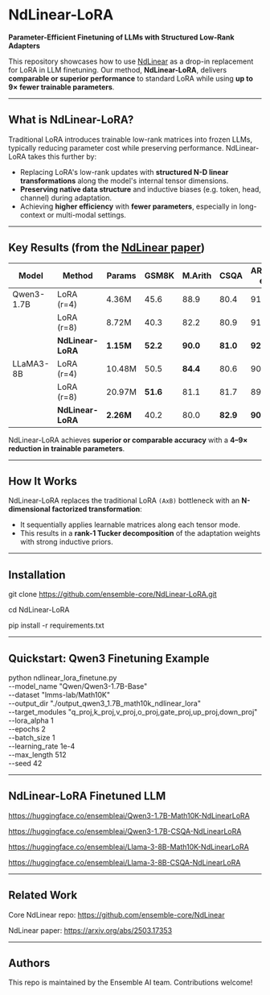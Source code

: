 # NdLinear-LoRA

**Parameter-Efficient Finetuning of LLMs with Structured Low-Rank Adapters**

This repository showcases how to use [NdLinear](https://github.com/ensemble-core/NdLinear) as a drop-in replacement for LoRA in LLM finetuning. Our method, **NdLinear-LoRA**, delivers **comparable or superior performance** to standard LoRA while using **up to 9× fewer trainable parameters**.

---

## What is NdLinear-LoRA?

Traditional LoRA introduces trainable low-rank matrices into frozen LLMs, typically reducing parameter cost while preserving performance. NdLinear-LoRA takes this further by:

- Replacing LoRA's low-rank updates with **structured N-D linear transformations** along the model's internal tensor dimensions.
- **Preserving native data structure** and inductive biases (e.g. token, head, channel) during adaptation.
- Achieving **higher efficiency** with **fewer parameters**, especially in long-context or multi-modal settings.

---

## Key Results (from the [NdLinear paper](https://arxiv.org/abs/2503.17353))

| Model        | Method           | Params | GSM8K | M.Arith | CSQA | ARC-e | ARC-c | BoolQ |
|--------------|------------------|--------|--------|--------|------|--------|--------|--------|
| Qwen3-1.7B   | LoRA (r=4)       | 4.36M  | 45.6   | 88.9   | 80.4 | 91.9   | **79.4** | 79.7   |
|              | LoRA (r=8)       | 8.72M  | 40.3   | 82.2   | 80.9 | 91.8   | 79.3   | **80.8** |
|              | **NdLinear-LoRA** | **1.15M** | **52.2** | **90.0** | **81.0** | **92.2** | 78.3   | 79.7   |
| LLaMA3-8B    | LoRA (r=4)       | 10.48M | 50.5   | **84.4** | 80.6 | 90.4   | 76.3   | **85.1** |
|              | LoRA (r=8)       | 20.97M | **51.6** | 81.1   | 81.7 | 89.0   | 73.6   | 76.5   |
|              | **NdLinear-LoRA** | **2.26M** | 40.2   | 80.0   | **82.9** | **90.9** | **76.6** | 80.5   |

NdLinear-LoRA achieves **superior or comparable accuracy** with a **4–9× reduction in trainable parameters**.

---

## How It Works

NdLinear-LoRA replaces the traditional LoRA `(AxB)` bottleneck with an **N-dimensional factorized transformation**:
- It sequentially applies learnable matrices along each tensor mode.
- This results in a **rank-1 Tucker decomposition** of the adaptation weights with strong inductive priors.

---

## Installation

git clone https://github.com/ensemble-core/NdLinear-LoRA.git

cd NdLinear-LoRA

pip install -r requirements.txt

---

## Quickstart: Qwen3 Finetuning Example

python ndlinear_lora_finetune.py \
    --model_name "Qwen/Qwen3-1.7B-Base" \
    --dataset "lmms-lab/Math10K" \
    --output_dir "./output_qwen3_1.7B_math10k_ndlinear_lora" \
    --target_modules "q_proj,k_proj,v_proj,o_proj,gate_proj,up_proj,down_proj" \
    --lora_alpha 1 \
    --epochs 2 \
    --batch_size 1 \
    --learning_rate 1e-4 \
    --max_length 512 \
    --seed 42

---

## NdLinear-LoRA Finetuned LLM

https://huggingface.co/ensembleai/Qwen3-1.7B-Math10K-NdLinearLoRA

https://huggingface.co/ensembleai/Qwen3-1.7B-CSQA-NdLinearLoRA

https://huggingface.co/ensembleai/Llama-3-8B-Math10K-NdLinearLoRA

https://huggingface.co/ensembleai/Llama-3-8B-CSQA-NdLinearLoRA

---

## Related Work

Core NdLinear repo: https://github.com/ensemble-core/NdLinear

NdLinear paper: https://arxiv.org/abs/2503.17353

---

## Authors

This repo is maintained by the Ensemble AI team. Contributions welcome!
